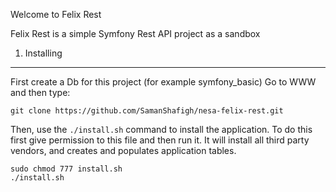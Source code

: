 Welcome to Felix Rest

Felix Rest is a simple Symfony Rest API project as a sandbox

1) Installing
----------------------------------

First create a Db for this project (for example symfony_basic)
Go to WWW and then type:

    git clone https://github.com/SamanShafigh/nesa-felix-rest.git

Then, use the `./install.sh` command to install the application. To do this first give
permission to this file and then run it. It will install all third party vendors, and
creates and populates application tables.

    sudo chmod 777 install.sh
    ./install.sh